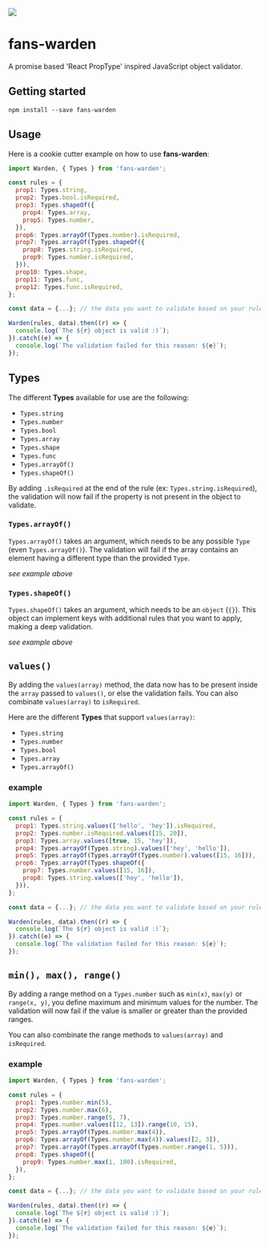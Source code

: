 ![](https://travis-ci.org/fansapp/fans-warden.svg?branch=master)

# fans-warden

A promise based 'React PropType' inspired JavaScript object validator.

## Getting started

```
npm install --save fans-warden
```

## Usage

Here is a cookie cutter example on how to use **fans-warden**:

```js
import Warden, { Types } from 'fans-warden';

const rules = {
  prop1: Types.string,
  prop2: Types.bool.isRequired,
  prop3: Types.shapeOf({
    prop4: Types.array,
    prop5: Types.number,
  }),
  prop6: Types.arrayOf(Types.number).isRequired,
  prop7: Types.arrayOf(Types.shapeOf({
    prop8: Types.string.isRequired,
    prop9: Types.number.isRequired,
  })),
  prop10: Types.shape,
  prop11: Types.func,
  prop12: Types.func.isRequired,
};

const data = {...}; // the data you want to validate based on your rules

Warden(rules, data).then((r) => {
  console.log(`The ${r} object is valid :)`);
}).catch((e) => {
  console.log(`The validation failed for this reason: ${e}`);
});
```

## Types

The different **Types** available for use are the following:

- `Types.string`
- `Types.number`
- `Types.bool`
- `Types.array`
- `Types.shape`
- `Types.func`
- `Types.arrayOf()`
- `Types.shapeOf()`

By adding `.isRequired` at the end of the rule (ex: `Types.string.isRequired`), the validation will now fail if the property is not present in the object to validate.

### `Types.arrayOf()`

`Types.arrayOf()` takes an argument, which needs to be any possible `Type` (even `Types.arrayOf()`). The validation will fail if the array contains an element having a different type than the provided `Type`.

*see example above*

### `Types.shapeOf()`

`Types.shapeOf()` takes an argument, which needs to be an `object` (`{}`). This object can implement keys with additional rules that you want to apply, making a deep validation.

*see example above*

## `values()`

By adding the `values(array)` method, the data now has to be present inside the `array` passed to `values()`, or else the validation fails.
You can also combinate `values(array)` to `isRequired`.

Here are the different **Types** that support `values(array)`:

- `Types.string`
- `Types.number`
- `Types.bool`
- `Types.array`
- `Types.arrayOf()`

### example

```js
import Warden, { Types } from 'fans-warden';

const rules = {
  prop1: Types.string.values(['hello', 'hey']).isRequired,
  prop2: Types.number.isRequired.values([15, 20]),
  prop3: Types.array.values([true, 15, 'hey']),
  prop4: Types.arrayOf(Types.string).values(['hey', 'hello']),
  prop5: Types.arrayOf(Types.arrayOf(Types.number).values([15, 16])),
  prop6: Types.arrayOf(Types.shapeOf({
    prop7: Types.number.values([15, 16]),
    prop8: Types.string.values(['hey', 'hello']),
  })),
};

const data = {...}; // the data you want to validate based on your rules

Warden(rules, data).then((r) => {
  console.log(`The ${r} object is valid :)`);
}).catch((e) => {
  console.log(`The validation failed for this reason: ${e}`);
});
```

## `min(), max(), range()`

By adding a range method on a `Types.number` such as `min(x)`, `max(y)` or `range(x, y)`, you define maximum and minimum values for the number. The validation will now fail if the value is smaller or greater than the provided ranges.

You can also combinate the range methods to `values(array)` and `isRequired`.

### example

```js
import Warden, { Types } from 'fans-warden';

const rules = {
  prop1: Types.number.min(5),
  prop2: Types.number.max(6),
  prop3: Types.number.range(5, 7),
  prop4: Types.number.values([12, 13]).range(10, 15),
  prop5: Types.arrayOf(Types.number.max(4)),
  prop6: Types.arrayOf(Types.number.max(4)).values([2, 3]),
  prop7: Types.arrayOf(Types.arrayOf(Types.number.range(1, 5))),
  prop8: Types.shapeOf({
    prop9: Types.number.max(1, 100).isRequired,
  }),
};

const data = {...}; // the data you want to validate based on your rules

Warden(rules, data).then((r) => {
  console.log(`The ${r} object is valid :)`);
}).catch((e) => {
  console.log(`The validation failed for this reason: ${e}`);
});
```
